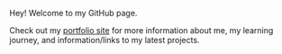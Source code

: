 Hey! Welcome to my GitHub page. 

Check out my [portfolio site]((https://dave-judge-portfolio.netlify.app/)) for more information about me, my learning journey, and information/links to my latest projects.
